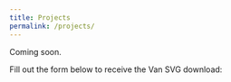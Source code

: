 ```yaml
---
title: Projects
permalink: /projects/
---
```


Coming soon.

Fill out the form below to receive the Van SVG download:

<script charset="utf-8" type="text/javascript" src="//js.hsforms.net/forms/embed/v2.js"></script>
<script>
  hbspt.forms.create({
    region: "na1",
    portalId: "23710638",
    formId: "e1585909-b966-4b39-9064-666495851599"
  });
</script>
